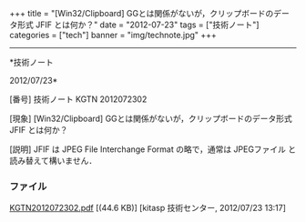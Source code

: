 ﻿+++
title = "[Win32/Clipboard] GGとは関係がないが，クリップボードのデータ形式 JFIF とは何か？"
date = "2012-07-23"
tags = ["技術ノート"]
categories = ["tech"]
banner = "img/technote.jpg"
+++

-----------------------------------------------------------------------------------------------------------------------------

*技術ノート

2012/07/23*


[番号]
技術ノート KGTN 2012072302

[現象]
[Win32/Clipboard] GGとは関係がないが，クリップボードのデータ形式 JFIF
とは何か？

[説明]
JFIF は JPEG File Interchange Format の略で，通常は JPEGファイル
と読み替えて構いません．


### ファイル

 
 


[KGTN2012072302.pdf](http://techreport.kitasp.net/attachments/download/951/KGTN2012072302.pdf)
 [(44.6 KB)] [kitasp 技術センター, 2012/07/23
13:17]


 


 

